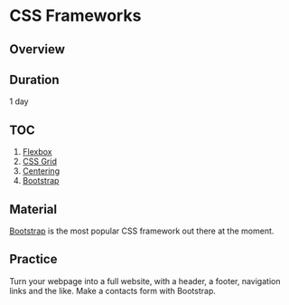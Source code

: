 # CSS Frameworks

## Overview

## Duration

1 day

## TOC

1. [Flexbox](https://css-tricks.com/snippets/css/a-guide-to-flexbox/)
2. [CSS Grid](https://css-tricks.com/snippets/css/complete-guide-grid/)
3. [Centering](https://css-tricks.com/centering-css-complete-guide/)
4. [Bootstrap](https://getbootstrap.com/docs/4.3/getting-started/introduction/)

## Material

[Bootstrap](https://getbootstrap.com/docs/4.3/getting-started/introduction/) is the most popular CSS framework out there at the moment.

## Practice

Turn your webpage into a full website, with a header, a footer, navigation links and the like. Make a contacts form with Bootstrap.
